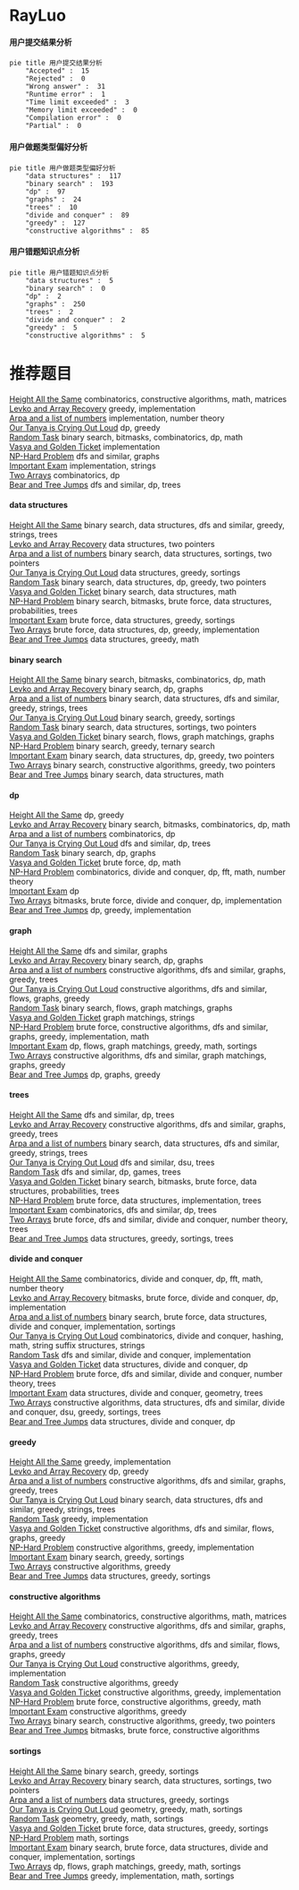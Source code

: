 # RayLuo
<!-- tabs:start -->
#### **用户提交结果分析**

```mermaid
pie title 用户提交结果分析
    "Accepted" :  15
    "Rejected" :  0
    "Wrong answer" :  31
    "Runtime error" :  1
    "Time limit exceeded" :  3
    "Memory limit exceeded" :  0
    "Compilation error" :  0
    "Partial" :  0
```
#### **用户做题类型偏好分析**

```mermaid
pie title 用户做题类型偏好分析
    "data structures" :  117
    "binary search" :  193
    "dp" :  97
    "graphs" :  24
    "trees" :  10
    "divide and conquer" :  89
    "greedy" :  127
    "constructive algorithms" :  85
```
#### **用户错题知识点分析**

```mermaid
pie title 用户错题知识点分析
    "data structures" :  5
    "binary search" :  0
    "dp" :  2
    "graphs" :  250
    "trees" :  2
    "divide and conquer" :  2
    "greedy" :  5
    "constructive algorithms" :  5
```
<!-- tabs:end -->
# 推荐题目
[Height All the Same](http://codeforces.com/problemset/problem/1332/E)		combinatorics,
                        constructive algorithms,
                        math,
                        matrices		  
[Levko and Array Recovery](http://codeforces.com/problemset/problem/360/A)		greedy,
                        implementation		  
[Arpa and a list of numbers](https://codeforces.com/contest/851/problem/D)		implementation,
                        number theory		  
[Our Tanya is Crying Out Loud](http://codeforces.com/problemset/problem/940/B)		dp,
                        greedy		  
[Random Task](http://codeforces.com/problemset/problem/431/D)		binary search,
                        bitmasks,
                        combinatorics,
                        dp,
                        math		  
[Vasya and Golden Ticket](https://codeforces.com/contest/1058/problem/C)		implementation		  
[NP-Hard Problem](http://codeforces.com/problemset/problem/687/A)		dfs and similar,
                        graphs		  
[Important Exam](http://codeforces.com/problemset/problem/1201/A)		implementation,
                        strings		  
[Two Arrays](http://codeforces.com/problemset/problem/1288/C)		combinatorics,
                        dp		  
[Bear and Tree Jumps](http://codeforces.com/problemset/problem/771/C)		dfs and similar,
                        dp,
                        trees		  
<!-- tabs:start -->
#### **data structures**
[Height All the Same](http://codeforces.com/problemset/problem/722/D)		binary search,
                        data structures,
                        dfs and similar,
                        greedy,
                        strings,
                        trees		  
[Levko and Array Recovery](http://codeforces.com/problemset/problem/887/D)		data structures,
                        two pointers		  
[Arpa and a list of numbers](http://codeforces.com/problemset/problem/600/B)		binary search,
                        data structures,
                        sortings,
                        two pointers		  
[Our Tanya is Crying Out Loud](https://codeforces.com/contest/1314/problem/A)		data structures,
                        greedy,
                        sortings		  
[Random Task](http://codeforces.com/problemset/problem/1492/C)		binary search,
                        data structures,
                        dp,
                        greedy,
                        two pointers		  
[Vasya and Golden Ticket](http://codeforces.com/problemset/problem/1490/G)		binary search,
                        data structures,
                        math		  
[NP-Hard Problem](http://codeforces.com/problemset/problem/1479/D)		binary search,
                        bitmasks,
                        brute force,
                        data structures,
                        probabilities,
                        trees		  
[Important Exam](http://codeforces.com/problemset/problem/1497/A)		brute force,
                        data structures,
                        greedy,
                        sortings		  
[Two Arrays](http://codeforces.com/problemset/problem/1491/C)		brute force,
                        data structures,
                        dp,
                        greedy,
                        implementation		  
[Bear and Tree Jumps](http://codeforces.com/problemset/problem/1492/B)		data structures,
                        greedy,
                        math		  
#### **binary search**
[Height All the Same](http://codeforces.com/problemset/problem/431/D)		binary search,
                        bitmasks,
                        combinatorics,
                        dp,
                        math		  
[Levko and Array Recovery](http://codeforces.com/problemset/problem/645/D)		binary search,
                        dp,
                        graphs		  
[Arpa and a list of numbers](http://codeforces.com/problemset/problem/722/D)		binary search,
                        data structures,
                        dfs and similar,
                        greedy,
                        strings,
                        trees		  
[Our Tanya is Crying Out Loud](https://codeforces.com/contest/480/problem/A)		binary search,
                        greedy,
                        sortings		  
[Random Task](http://codeforces.com/problemset/problem/600/B)		binary search,
                        data structures,
                        sortings,
                        two pointers		  
[Vasya and Golden Ticket](http://codeforces.com/problemset/problem/1423/B)		binary search,
                        flows,
                        graph matchings,
                        graphs		  
[NP-Hard Problem](http://codeforces.com/problemset/problem/1301/B)		binary search,
                        greedy,
                        ternary search		  
[Important Exam](http://codeforces.com/problemset/problem/1492/C)		binary search,
                        data structures,
                        dp,
                        greedy,
                        two pointers		  
[Two Arrays](http://codeforces.com/problemset/problem/1463/D)		binary search,
                        constructive algorithms,
                        greedy,
                        two pointers		  
[Bear and Tree Jumps](http://codeforces.com/problemset/problem/1490/G)		binary search,
                        data structures,
                        math		  
#### **dp**
[Height All the Same](http://codeforces.com/problemset/problem/940/B)		dp,
                        greedy		  
[Levko and Array Recovery](http://codeforces.com/problemset/problem/431/D)		binary search,
                        bitmasks,
                        combinatorics,
                        dp,
                        math		  
[Arpa and a list of numbers](http://codeforces.com/problemset/problem/1288/C)		combinatorics,
                        dp		  
[Our Tanya is Crying Out Loud](http://codeforces.com/problemset/problem/771/C)		dfs and similar,
                        dp,
                        trees		  
[Random Task](http://codeforces.com/problemset/problem/645/D)		binary search,
                        dp,
                        graphs		  
[Vasya and Golden Ticket](http://codeforces.com/problemset/problem/550/C)		brute force,
                        dp,
                        math		  
[NP-Hard Problem](http://codeforces.com/problemset/problem/773/F)		combinatorics,
                        divide and conquer,
                        dp,
                        fft,
                        math,
                        number theory		  
[Important Exam](http://codeforces.com/problemset/problem/730/J)		dp		  
[Two Arrays](http://codeforces.com/problemset/problem/1385/D)		bitmasks,
                        brute force,
                        divide and conquer,
                        dp,
                        implementation		  
[Bear and Tree Jumps](http://codeforces.com/problemset/problem/1176/C)		dp,
                        greedy,
                        implementation		  
#### **graph**
[Height All the Same](http://codeforces.com/problemset/problem/687/A)		dfs and similar,
                        graphs		  
[Levko and Array Recovery](http://codeforces.com/problemset/problem/645/D)		binary search,
                        dp,
                        graphs		  
[Arpa and a list of numbers](http://codeforces.com/problemset/problem/761/E)		constructive algorithms,
                        dfs and similar,
                        graphs,
                        greedy,
                        trees		  
[Our Tanya is Crying Out Loud](http://codeforces.com/problemset/problem/723/E)		constructive algorithms,
                        dfs and similar,
                        flows,
                        graphs,
                        greedy		  
[Random Task](http://codeforces.com/problemset/problem/1423/B)		binary search,
                        flows,
                        graph matchings,
                        graphs		  
[Vasya and Golden Ticket](http://codeforces.com/problemset/problem/590/E)		graph matchings,
                        strings		  
[NP-Hard Problem](http://codeforces.com/problemset/problem/1487/C)		brute force,
                        constructive algorithms,
                        dfs and similar,
                        graphs,
                        greedy,
                        implementation,
                        math		  
[Important Exam](http://codeforces.com/problemset/problem/1437/C)		dp,
                        flows,
                        graph matchings,
                        greedy,
                        math,
                        sortings		  
[Two Arrays](http://codeforces.com/problemset/problem/1470/D)		constructive algorithms,
                        dfs and similar,
                        graph matchings,
                        graphs,
                        greedy		  
[Bear and Tree Jumps](http://codeforces.com/problemset/problem/1476/C)		dp,
                        graphs,
                        greedy		  
#### **trees**
[Height All the Same](http://codeforces.com/problemset/problem/771/C)		dfs and similar,
                        dp,
                        trees		  
[Levko and Array Recovery](http://codeforces.com/problemset/problem/761/E)		constructive algorithms,
                        dfs and similar,
                        graphs,
                        greedy,
                        trees		  
[Arpa and a list of numbers](http://codeforces.com/problemset/problem/722/D)		binary search,
                        data structures,
                        dfs and similar,
                        greedy,
                        strings,
                        trees		  
[Our Tanya is Crying Out Loud](http://codeforces.com/problemset/problem/1307/F)		dfs and similar,
                        dsu,
                        trees		  
[Random Task](https://codeforces.com/contest/1405/problem/D)		dfs and similar,
                        dp,
                        games,
                        trees		  
[Vasya and Golden Ticket](http://codeforces.com/problemset/problem/1479/D)		binary search,
                        bitmasks,
                        brute force,
                        data structures,
                        probabilities,
                        trees		  
[NP-Hard Problem](http://codeforces.com/problemset/problem/1511/C)		brute force,
                        data structures,
                        implementation,
                        trees		  
[Important Exam](http://codeforces.com/problemset/problem/1499/F)		combinatorics,
                        dfs and similar,
                        dp,
                        trees		  
[Two Arrays](http://codeforces.com/problemset/problem/1491/E)		brute force,
                        dfs and similar,
                        divide and conquer,
                        number theory,
                        trees		  
[Bear and Tree Jumps](http://codeforces.com/problemset/problem/1466/D)		data structures,
                        greedy,
                        sortings,
                        trees		  
#### **divide and conquer**
[Height All the Same](http://codeforces.com/problemset/problem/773/F)		combinatorics,
                        divide and conquer,
                        dp,
                        fft,
                        math,
                        number theory		  
[Levko and Array Recovery](http://codeforces.com/problemset/problem/1385/D)		bitmasks,
                        brute force,
                        divide and conquer,
                        dp,
                        implementation		  
[Arpa and a list of numbers](http://codeforces.com/problemset/problem/1461/D)		binary search,
                        brute force,
                        data structures,
                        divide and conquer,
                        implementation,
                        sortings		  
[Our Tanya is Crying Out Loud](http://codeforces.com/problemset/problem/1466/G)		combinatorics,
                        divide and conquer,
                        hashing,
                        math,
                        string suffix structures,
                        strings		  
[Random Task](http://codeforces.com/problemset/problem/1490/D)		dfs and similar,
                        divide and conquer,
                        implementation		  
[Vasya and Golden Ticket](https://codeforces.com/contest/1483/problem/C)		data structures,
                        divide and conquer,
                        dp		  
[NP-Hard Problem](http://codeforces.com/problemset/problem/1491/E)		brute force,
                        dfs and similar,
                        divide and conquer,
                        number theory,
                        trees		  
[Important Exam](http://codeforces.com/problemset/problem/1303/G)		data structures,
                        divide and conquer,
                        geometry,
                        trees		  
[Two Arrays](http://codeforces.com/problemset/problem/1494/D)		constructive algorithms,
                        data structures,
                        dfs and similar,
                        divide and conquer,
                        dsu,
                        greedy,
                        sortings,
                        trees		  
[Bear and Tree Jumps](http://codeforces.com/problemset/problem/1482/E)		data structures,
                        divide and conquer,
                        dp		  
#### **greedy**
[Height All the Same](http://codeforces.com/problemset/problem/360/A)		greedy,
                        implementation		  
[Levko and Array Recovery](http://codeforces.com/problemset/problem/940/B)		dp,
                        greedy		  
[Arpa and a list of numbers](http://codeforces.com/problemset/problem/761/E)		constructive algorithms,
                        dfs and similar,
                        graphs,
                        greedy,
                        trees		  
[Our Tanya is Crying Out Loud](http://codeforces.com/problemset/problem/722/D)		binary search,
                        data structures,
                        dfs and similar,
                        greedy,
                        strings,
                        trees		  
[Random Task](http://codeforces.com/problemset/problem/730/E)		greedy,
                        implementation		  
[Vasya and Golden Ticket](http://codeforces.com/problemset/problem/723/E)		constructive algorithms,
                        dfs and similar,
                        flows,
                        graphs,
                        greedy		  
[NP-Hard Problem](http://codeforces.com/problemset/problem/142/B)		constructive algorithms,
                        greedy,
                        implementation		  
[Important Exam](https://codeforces.com/contest/480/problem/A)		binary search,
                        greedy,
                        sortings		  
[Two Arrays](http://codeforces.com/problemset/problem/515/D)		constructive algorithms,
                        greedy		  
[Bear and Tree Jumps](https://codeforces.com/contest/1314/problem/A)		data structures,
                        greedy,
                        sortings		  
#### **constructive algorithms**
[Height All the Same](http://codeforces.com/problemset/problem/1332/E)		combinatorics,
                        constructive algorithms,
                        math,
                        matrices		  
[Levko and Array Recovery](http://codeforces.com/problemset/problem/761/E)		constructive algorithms,
                        dfs and similar,
                        graphs,
                        greedy,
                        trees		  
[Arpa and a list of numbers](http://codeforces.com/problemset/problem/723/E)		constructive algorithms,
                        dfs and similar,
                        flows,
                        graphs,
                        greedy		  
[Our Tanya is Crying Out Loud](http://codeforces.com/problemset/problem/142/B)		constructive algorithms,
                        greedy,
                        implementation		  
[Random Task](http://codeforces.com/problemset/problem/515/D)		constructive algorithms,
                        greedy		  
[Vasya and Golden Ticket](http://codeforces.com/problemset/problem/1254/A)		constructive algorithms,
                        greedy,
                        implementation		  
[NP-Hard Problem](http://codeforces.com/problemset/problem/1437/A)		brute force,
                        constructive algorithms,
                        greedy,
                        math		  
[Important Exam](http://codeforces.com/problemset/problem/1493/A)		constructive algorithms,
                        greedy		  
[Two Arrays](http://codeforces.com/problemset/problem/1463/D)		binary search,
                        constructive algorithms,
                        greedy,
                        two pointers		  
[Bear and Tree Jumps](https://codeforces.com/contest/1456/problem/B)		bitmasks,
                        brute force,
                        constructive algorithms		  
#### **sortings**
[Height All the Same](https://codeforces.com/contest/480/problem/A)		binary search,
                        greedy,
                        sortings		  
[Levko and Array Recovery](http://codeforces.com/problemset/problem/600/B)		binary search,
                        data structures,
                        sortings,
                        two pointers		  
[Arpa and a list of numbers](https://codeforces.com/contest/1314/problem/A)		data structures,
                        greedy,
                        sortings		  
[Our Tanya is Crying Out Loud](https://codeforces.com/contest/1496/problem/C)		geometry,
                        greedy,
                        math,
                        sortings		  
[Random Task](http://codeforces.com/problemset/problem/1495/A)		geometry,
                        greedy,
                        math,
                        sortings		  
[Vasya and Golden Ticket](http://codeforces.com/problemset/problem/1497/A)		brute force,
                        data structures,
                        greedy,
                        sortings		  
[NP-Hard Problem](http://codeforces.com/problemset/problem/1427/A)		math,
                        sortings		  
[Important Exam](http://codeforces.com/problemset/problem/1461/D)		binary search,
                        brute force,
                        data structures,
                        divide and conquer,
                        implementation,
                        sortings		  
[Two Arrays](http://codeforces.com/problemset/problem/1437/C)		dp,
                        flows,
                        graph matchings,
                        greedy,
                        math,
                        sortings		  
[Bear and Tree Jumps](http://codeforces.com/problemset/problem/1473/A)		greedy,
                        implementation,
                        math,
                        sortings		  
<!-- tabs:end -->
